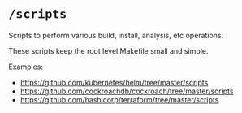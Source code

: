 # `/scripts`

Scripts to perform various build, install, analysis, etc operations.

These scripts keep the root level Makefile small and simple.

Examples:

* https://github.com/kubernetes/helm/tree/master/scripts
* https://github.com/cockroachdb/cockroach/tree/master/scripts
* https://github.com/hashicorp/terraform/tree/master/scripts
